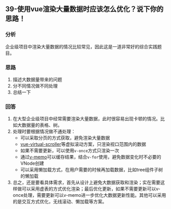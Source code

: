 ## 39-使用vue渲染大量数据时应该怎么优化？说下你的思路！

### 分析

企业级项目中渲染大量数据的情况比较常见，因此这是一道非常好的综合实践题目。

### 思路

1. 描述大数据量带来的问题
2. 分不同情况做不同处理
3. 总结一下

### 回答

1. 在大型企业级项目中经常需要渲染大量数据，此时很容易出现卡顿的情况。比如大数据量的表格、树。
2. 处理时要根据情况做不通处理：
   - 可以采取分页的方式获取，避免渲染大量数据
   - [vue-virtual-scroller](https://link.juejin.cn/?target=https%3A%2F%2Fgithub.com%2FAkryum%2Fvue-virtual-scroller)等虚拟滚动方案，只渲染视口范围内的数据
   - 如果不需要更新，可以使用`v-once`方式只渲染一次
   - 通过[v-memo](https://link.juejin.cn/?target=https%3A%2F%2Fvuejs.org%2Fapi%2Fbuilt-in-directives.html%23v-memo)可以缓存结果，结合`v-for`使用，避免数据变化时不必要的VNode创建
   - 可以采用懒加载方式，在用户需要的时候再加载数据，比如tree组件子树的懒加载
3. 总之，还是要看具体需求，首先从设计上避免大数据获取和渲染；实在需要这样做可以采用虚表的方式优化渲染；最后优化更新，如果不需要更新可以v-once处理，需要更新可以v-memo进一步优化大数据更新性能。其他可以采用的是交互方式优化，无线滚动、懒加载等方案。